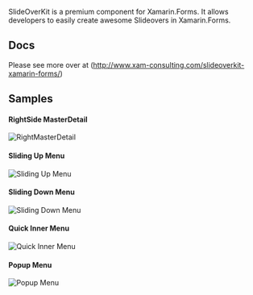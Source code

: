 SlideOverKit is a premium component for Xamarin.Forms. It allows developers to easily create awesome Slideovers in Xamarin.Forms. 

## Docs

Please see more over at (http://www.xam-consulting.com/slideoverkit-xamarin-forms/)

## Samples

#### RightSide MasterDetail

![RightMasterDetail](http://www.xam-consulting.com/slideoverkit-xamarin-forms/img/portfolio/RightMasterDetail-iOS.gif)

#### Sliding Up Menu

![Sliding Up Menu](http://www.xam-consulting.com/slideoverkit-xamarin-forms/img/portfolio/SlideUpMenu-iOS.gif)

#### Sliding Down Menu

![Sliding Down Menu](http://www.xam-consulting.com/slideoverkit-xamarin-forms/img/portfolio/SlideDownMenuPage-iOS.gif)

#### Quick Inner Menu 

![Quick Inner Menu ](http://www.xam-consulting.com/slideoverkit-xamarin-forms/img/portfolio/QuickInnerMenuPage-iOS.gif)

#### Popup Menu
![Popup Menu](https://raw.githubusercontent.com/XAM-Consulting/SlideOverKit/master/website/img/portfolio/PopOverPage-iOS.gif)
